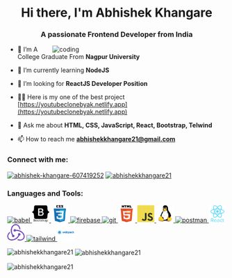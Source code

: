 <!-- ![logo](https://github.com/AbhishekKhangare21/AbhishekKhangare21/blob/main/mistakes.png) -->

<h1 align="center">Hi there, I'm Abhishek Khangare</h1>
<h3 align="center">A passionate Frontend Developer from India</h3>

<img align="right" alt="coding" width="400" src="https://globaleducation.s3.ap-south-1.amazonaws.com/globaledu/gif/front-end-development.gif">

<!-- <p align="left"> <img src="https://komarev.com/ghpvc/?username=abhishekkhangare21&label=Profile%20views&color=0e75b6&style=flat" alt="abhishekkhangare21" /> </p> -->

- 🔭 I’m A College Graduate From **Nagpur University**

- 🌱 I’m currently learning **NodeJS**

- 🤝 I’m looking for **ReactJS Developer Position**

- 👨‍💻 Here is my one of the best project [https://youtubeclonebyak.netlify.app](https://youtubeclonebyak.netlify.app)

- 💬 Ask me about **HTML, CSS, JavaScript, React, Bootstrap, Telwind**

- 📫 How to reach me **abhishekkhangare21@gmail.com**

<h3 align="left">Connect with me:</h3>
<p align="left">
<a href="https://linkedin.com/in/abhishek-khangare-607419252" target="blank"><img align="center" src="https://raw.githubusercontent.com/rahuldkjain/github-profile-readme-generator/master/src/images/icons/Social/linked-in-alt.svg" alt="abhishek-khangare-607419252" height="30" width="40" /></a>
<a href="https://codesandbox.com/abhishekkhangare21" target="blank"><img align="center" src="https://raw.githubusercontent.com/rahuldkjain/github-profile-readme-generator/master/src/images/icons/Social/codesandbox.svg" alt="abhishekkhangare21" height="30" width="40" /></a>
</p>

<h3 align="left">Languages and Tools:</h3>
<p align="left"> <a href="https://babeljs.io/" target="_blank" rel="noreferrer"> <img src="https://www.vectorlogo.zone/logos/babeljs/babeljs-icon.svg" alt="babel" width="40" height="40"/> </a> <a href="https://getbootstrap.com" target="_blank" rel="noreferrer"> <img src="https://raw.githubusercontent.com/devicons/devicon/master/icons/bootstrap/bootstrap-plain-wordmark.svg" alt="bootstrap" width="40" height="40"/> </a> <a href="https://www.w3schools.com/css/" target="_blank" rel="noreferrer"> <img src="https://raw.githubusercontent.com/devicons/devicon/master/icons/css3/css3-original-wordmark.svg" alt="css3" width="40" height="40"/> </a> <a href="https://firebase.google.com/" target="_blank" rel="noreferrer"> <img src="https://www.vectorlogo.zone/logos/firebase/firebase-icon.svg" alt="firebase" width="40" height="40"/> </a> <a href="https://git-scm.com/" target="_blank" rel="noreferrer"> <img src="https://www.vectorlogo.zone/logos/git-scm/git-scm-icon.svg" alt="git" width="40" height="40"/> </a> <a href="https://www.w3.org/html/" target="_blank" rel="noreferrer"> <img src="https://raw.githubusercontent.com/devicons/devicon/master/icons/html5/html5-original-wordmark.svg" alt="html5" width="40" height="40"/> </a> <a href="https://developer.mozilla.org/en-US/docs/Web/JavaScript" target="_blank" rel="noreferrer"> <img src="https://raw.githubusercontent.com/devicons/devicon/master/icons/javascript/javascript-original.svg" alt="javascript" width="40" height="40"/> </a> <a href="https://www.linux.org/" target="_blank" rel="noreferrer"> <img src="https://raw.githubusercontent.com/devicons/devicon/master/icons/linux/linux-original.svg" alt="linux" width="40" height="40"/> </a> <a href="https://postman.com" target="_blank" rel="noreferrer"> <img src="https://www.vectorlogo.zone/logos/getpostman/getpostman-icon.svg" alt="postman" width="40" height="40"/> </a> <a href="https://reactjs.org/" target="_blank" rel="noreferrer"> <img src="https://raw.githubusercontent.com/devicons/devicon/master/icons/react/react-original-wordmark.svg" alt="react" width="40" height="40"/> </a> <a href="https://redux.js.org" target="_blank" rel="noreferrer"> <img src="https://raw.githubusercontent.com/devicons/devicon/master/icons/redux/redux-original.svg" alt="redux" width="40" height="40"/> </a> <a href="https://tailwindcss.com/" target="_blank" rel="noreferrer"> <img src="https://www.vectorlogo.zone/logos/tailwindcss/tailwindcss-icon.svg" alt="tailwind" width="40" height="40"/> </a> <a href="https://webpack.js.org" target="_blank" rel="noreferrer"> <img src="https://raw.githubusercontent.com/devicons/devicon/d00d0969292a6569d45b06d3f350f463a0107b0d/icons/webpack/webpack-original-wordmark.svg" alt="webpack" width="40" height="40"/> </a> </p>

<p><img align="left" src="https://github-readme-stats.vercel.app/api/top-langs?username=abhishekkhangare21&show_icons=true&locale=en&layout=compact" alt="abhishekkhangare21" /></p>

<p>&nbsp;<img align="center" src="https://github-readme-stats.vercel.app/api?username=abhishekkhangare21&show_icons=true&locale=en" alt="abhishekkhangare21" /></p>

<p><img align="center" src="https://github-readme-streak-stats.herokuapp.com/?user=abhishekkhangare21&" alt="abhishekkhangare21" /></p>
